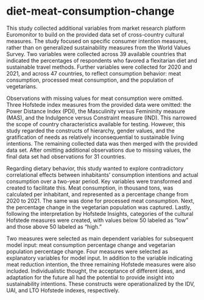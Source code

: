 # diet-meat-consumption-change

This study collected additional variables from market research platform Euromonitor to build on the provided data set of cross-country cultural measures. The study focused on specific consumer intention measures, rather than on generalized sustainability measures from the World Values Survey. Two variables were collected across 39 available countries that indicated the percentages of respondents who favored a flexitarian diet and sustainable travel methods. Further variables were collected for 2020 and 2021, and across 47 countries, to reflect consumption behavior: meat consumption, processed meat consumption, and the population of vegetarians.

Observations with missing values for meat consumption were omitted. Three Hofstede index measures from the provided data were omitted: the Power Distance Index (PDI), the Masculinity versus Femininity measure (MAS), and the Indulgence versus Constraint measure (IND). This narrowed the scope of country characteristics available for testing. However, this study regarded the constructs of hierarchy, gender values, and the gratification of needs as relatively inconsequential to sustainable living intentions. The remaining collected data was then merged with the provided data set. After omitting additional observations due to missing values, the final data set had observations for 31 countries.

Regarding dietary behavior, this study wanted to explore contradictory correlational effects between inhabitants’ consumption intentions and actual consumption over a two-year period. Key variables were transformed and created to facilitate this. Meat consumption, in thousand tons, was calculated per inhabitant, and represented as a percentage change from 2020 to 2021. The same was done for processed meat consumption. Next, the percentage change in the vegetarian population was captured. Lastly, following the interpretation by Hofstede Insights, categories of the cultural Hofstede measures were created, with values below 50 labeled as “low” and those above 50 labeled as “high.” 

Two measures were selected as main dependent variables for subsequent model input: meat consumption percentage change and vegetarian population percentage change. Four measures were selected as explanatory variables for model input. In addition to the variable indicating meat reduction intention, the three remaining Hofstede measures were also included. Individualistic thought, the acceptance of different ideas, and adaptation for the future all had the potential to provide insight into sustainability intentions. These constructs were operationalized by the IDV, UAI, and LTO Hofstede indexes, respectively.
